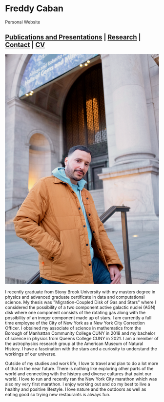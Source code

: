 # Freddy Caban
Personal Website

## [Publications and Presentations](https://frcaban.github.io/about) | [Research](https://frcaban.github.io/Research) | [Contact](https://frcaban.github.io/Contact) | [CV](./FreddyCabanCVUpdated.pdf)
![alt text](AMNHLight2.png)


I recently graduate from Stony Brook University with my masters degree in physics and advanced graduate certificate in data and computational science. My thesis was "Migration-Coupled Disk of Gas and Stars" where I considered the possibility of a two component active galactic nuclei (AGN) disk where one component consists of the rotating gas along with the possibility of an innger component made up of stars. I am currently a full time employee of the City of New York as a New York City Correction Officer. I obtained my associate of science in mathematics from the Borough of Manhattan Community College CUNY in 2018 and my bachelor of science in physics from Queens College CUNY in 2021. I am a member of the astrophysics research group at the American Museum of Natural History. I have a fascination with the stars and a curiosity to understand the workings of our universe. 

Outside of my studies and work life, I love to travel and plan to do a lot more of that in the near future. There is nothing like exploring other parts of the world and connecting with the history and diverse cultures that paint our world. I love to run and recently ran the New York City marathon which was also my very first marathon. I enjoy working out and do my best to live a healthy and positive lifestyle. I love nature and the outdoors as well as eating good so trying new restaurants is always fun.



